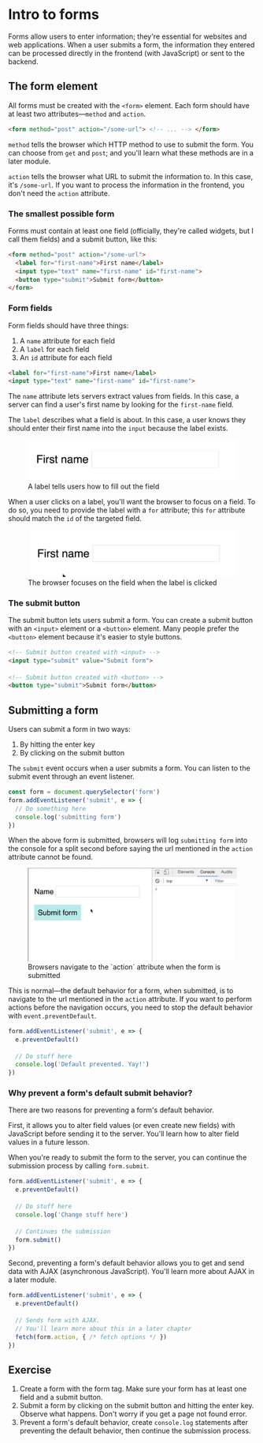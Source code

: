 # Intro to forms

Forms allow users to enter information; they're essential for websites and web applications. When a user submits a form, the information they entered can be processed directly in the frontend (with JavaScript) or sent to the backend.

## The form element

All forms must be created with the `<form>` element. Each form should have at least two attributes—`method` and `action`.

```html
<form method="post" action="/some-url"> <!-- ... --> </form>
```

`method` tells the browser which HTTP method to use to submit the form. You can choose from `get` and `post`; and you'll learn what these methods are in a later module.

`action` tells the browser what URL to submit the information to. In this case, it's `/some-url`. If you want to process the information in the frontend, you don't need the `action` attribute.

### The smallest possible form

Forms must contain at least one field (officially, they're called widgets, but I call them fields) and a submit button, like this:

```html
<form method="post" action="/some-url">
  <label for="first-name">First name</label>
  <input type="text" name="first-name" id="first-name">
  <button type="submit">Submit form</button>
</form>
```

### Form fields

Form fields should have three things:

1. A `name` attribute for each field
2. A `label` for each field
3. An `id` attribute for each field

```html
<label for="first-name">First name</label>
<input type="text" name="first-name" id="first-name">
```

The `name` attribute lets servers extract values from fields. In this case, a server can find a user's first name by looking for the `first-name` field.

The `label` describes what a field is about. In this case, a user knows they should enter their first name into the `input` because the label exists.

<figure>
  <img src="../../images/forms/form/label.png" alt="A label tells users how to fill out the field">
  <figcaption aria-hidden>A label tells users how to fill out the field</figcaption>
</figure>

When a user clicks on a label, you'll want the browser to focus on a field. To do so, you need to provide the label with a `for` attribute; this `for` attribute should match the `id` of the targeted field.

<figure>
  <img src="../../images/forms/form/focus-on-click.gif" alt="The browser focuses on the field when the label is clicked">
  <figcaption aria-hidden>The browser focuses on the field when the label is clicked</figcaption>
</figure>

### The submit button

The submit button lets users submit a form. You can create a submit button with an `<input>` element or a `<button>` element. Many people prefer the `<button>` element because it's easier to style buttons.

```html
<!-- Submit button created with <input> -->
<input type="submit" value="Submit form">

<!-- Submit button created with <button> -->
<button type="submit">Submit form</button>
```

## Submitting a form

Users can submit a form in two ways:

1. By hitting the enter key
2. By clicking on the submit button

The `submit` event occurs when a user submits a form. You can listen to the submit event through an event listener.

```js
const form = document.querySelector('form')
form.addEventListener('submit', e => {
  // Do something here
  console.log('submitting form')
})
```

When the above form is submitted, browsers will log `submitting form` into the console for a split second before saying the url mentioned in the `action` attribute cannot be found.

<figure>
  <img src="../../images/forms/form/submit-form.gif" alt="Browsers navigate to the `action` attribute when the form is submitted">
  <figcaption aria-hidden>Browsers navigate to the `action` attribute when the form is submitted</figcaption>
</figure>

This is normal—the default behavior for a form, when submitted, is to navigate to the url mentioned in the `action` attribute. If you want to perform actions before the navigation occurs, you need to stop the default behavior with `event.preventDefault`.

```js
form.addEventListener('submit', e => {
  e.preventDefault()

  // Do stuff here
  console.log('Default prevented. Yay!')
})
```

### Why prevent a form's default submit behavior?

There are two reasons for preventing a form's default behavior.

First, it allows you to alter field values (or even create new fields) with JavaScript before sending it to the server. You'll learn how to alter field values in a future lesson.

When you're ready to submit the form to the server, you can continue the submission process by calling `form.submit`.

```js
form.addEventListener('submit', e => {
  e.preventDefault()

  // Do stuff here
  console.log('Change stuff here')

  // Continues the submission
  form.submit()
})
```

Second, preventing a form's default behavior allows you to get and send data with AJAX (asynchronous JavaScript). You'll learn more about AJAX in a later module.

```js
form.addEventListener('submit', e => {
  e.preventDefault()

  // Sends form with AJAX.
  // You'll learn more about this in a later chapter
  fetch(form.action, { /* fetch options */ })
})
```

## Exercise

1. Create a form with the form tag. Make sure your form has at least one field and a submit button.
2. Submit a form by clicking on the submit button and hitting the enter key. Observe what happens. Don't worry if you get a page not found error.
3. Prevent a form's default behavior, create `console.log` statements after preventing the default behavior, then continue the submission process.